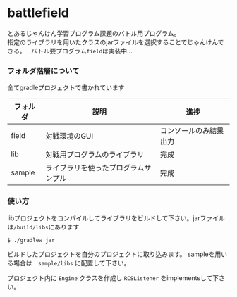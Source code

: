# battlefield
とあるじゃんけん学習プログラム課題のバトル用プログラム。  
指定のライブラリを用いたクラスのjarファイルを選択することでじゃんけんできる。  
バトル要プログラム`field`は実装中...

### フォルダ階層について
全てgradleプロジェクトで書かれています

|フォルダ|説明|進捗|
|---|---|---|
field|対戦環境のGUI|コンソールのみ結果出力
lib|対戦用プログラムのライブラリ|完成
sample|ライブラリを使ったプログラムサンプル|完成

### 使い方
libプロジェクトをコンパイルしてライブラリをビルドして下さい。jarファイルは`/build/libs`にあります

```
$ ./gradlew jar
```

ビルドしたプロジェクトを自分のプロジェクトに取り込みます。
sampleを用いる場合は　`sample/libs` に配置して下さい。

プロジェクト内に `Engine` クラスを作成し `RCSListener` をimplementsして下さい。
